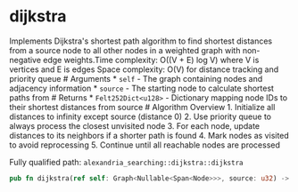 # dijkstra

Implements Dijkstra's shortest path algorithm to find shortest distances from a source node to all other nodes in a weighted graph with non-negative edge weights.Time complexity: O((V + E) log V) where V is vertices and E is edges Space complexity: O(V) for distance tracking and priority queue  # Arguments * `self` - The graph containing nodes and adjacency information * `source` - The starting node to calculate shortest paths from  # Returns * `Felt252Dict<u128>` - Dictionary mapping node IDs to their shortest distances from source  # Algorithm Overview 1. Initialize all distances to infinity except source (distance 0) 2. Use priority queue to always process the closest unvisited node 3. For each node, update distances to its neighbors if a shorter path is found 4. Mark nodes as visited to avoid reprocessing 5. Continue until all reachable nodes are processed

Fully qualified path: `alexandria_searching::dijkstra::dijkstra`

```rust
pub fn dijkstra(ref self: Graph<Nullable<Span<Node>>>, source: u32) -> Felt252Dict<u128>
```

